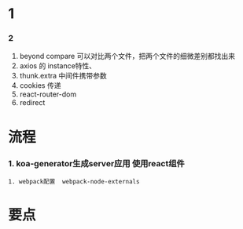 # 1 
### 2 
1. beyond compare 可以对比两个文件，把两个文件的细微差别都找出来
2. axios 的 instance特性、
3. thunk.extra  中间件携带参数
4. cookies 传递
5. react-router-dom
  1. redirect  
# 流程
### 1. koa-generator生成server应用 使用react组件
    1. webpack配置  webpack-node-externals
# 要点
